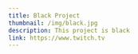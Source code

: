 ```yaml
---
title: Black Project
thumbnail: /img/black.jpg
description: This project is black
link: https://www.twitch.tv
---
```

